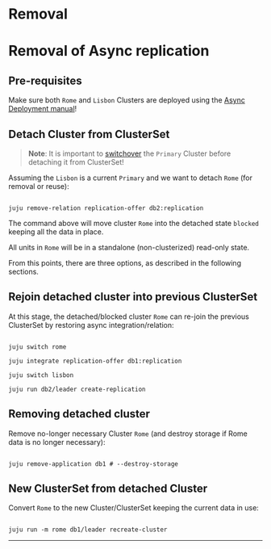 
# Removal

# Removal of Async replication

## Pre-requisites

Make sure both `Rome` and `Lisbon` Clusters are deployed using the [Async Deployment manual](/how-to-guides/cross-regional-async-replication/deploy)!

## Detach Cluster from ClusterSet

> **Note**: It is important to [switchover](/how-to-guides/cross-regional-async-replication/switchover-failover) the `Primary` Cluster before detaching it from ClusterSet!

Assuming the `Lisbon` is a current `Primary` and we want to detach `Rome` (for removal or reuse):

```shell

juju remove-relation replication-offer db2:replication

```

The command above will move cluster `Rome` into the detached state `blocked` keeping all the data in place.

All units in `Rome` will be in a standalone (non-clusterized) read-only state.

From this points, there are three options, as described in the following sections.

## Rejoin detached cluster into previous ClusterSet

At this stage, the detached/blocked cluster `Rome` can re-join the previous ClusterSet by restoring async integration/relation:

```shell

juju switch rome

juju integrate replication-offer db1:replication

juju switch lisbon

juju run db2/leader create-replication

```

## Removing detached cluster

Remove no-longer necessary Cluster `Rome` (and destroy storage if Rome data is no longer necessary):

```shell

juju remove-application db1 # --destroy-storage

```

## New ClusterSet from detached Cluster

Convert `Rome` to the new Cluster/ClusterSet keeping the current data in use:

```shell

juju run -m rome db1/leader recreate-cluster

```

-------------------------

